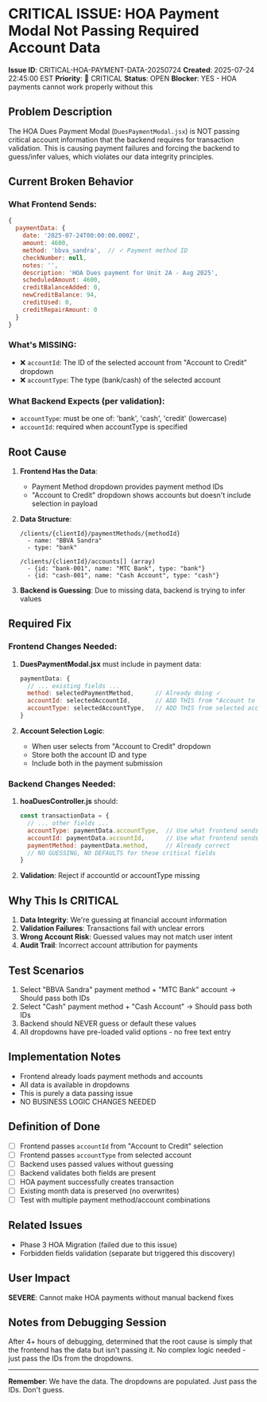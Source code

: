 # CRITICAL ISSUE: HOA Payment Modal Not Passing Required Account Data

**Issue ID**: CRITICAL-HOA-PAYMENT-DATA-20250724
**Created**: 2025-07-24 22:45:00 EST
**Priority**: 🔴 CRITICAL
**Status**: OPEN
**Blocker**: YES - HOA payments cannot work properly without this

## Problem Description

The HOA Dues Payment Modal (`DuesPaymentModal.jsx`) is NOT passing critical account information that the backend requires for transaction validation. This is causing payment failures and forcing the backend to guess/infer values, which violates our data integrity principles.

## Current Broken Behavior

### What Frontend Sends:
```javascript
{
  paymentData: {
    date: '2025-07-24T00:00:00.000Z',
    amount: 4600,
    method: 'bbva_sandra',  // ✓ Payment method ID
    checkNumber: null,
    notes: '',
    description: 'HOA Dues payment for Unit 2A - Aug 2025',
    scheduledAmount: 4600,
    creditBalanceAdded: 0,
    newCreditBalance: 94,
    creditUsed: 0,
    creditRepairAmount: 0
  }
}
```

### What's MISSING:
- ❌ `accountId`: The ID of the selected account from "Account to Credit" dropdown
- ❌ `accountType`: The type (bank/cash) of the selected account

### What Backend Expects (per validation):
- `accountType`: must be one of: 'bank', 'cash', 'credit' (lowercase)
- `accountId`: required when accountType is specified

## Root Cause

1. **Frontend Has the Data**: 
   - Payment Method dropdown provides payment method IDs
   - "Account to Credit" dropdown shows accounts but doesn't include selection in payload

2. **Data Structure**:
   ```
   /clients/{clientId}/paymentMethods/{methodId}
     - name: "BBVA Sandra"
     - type: "bank"
   
   /clients/{clientId}/accounts[] (array)
     - {id: "bank-001", name: "MTC Bank", type: "bank"}
     - {id: "cash-001", name: "Cash Account", type: "cash"}
   ```

3. **Backend is Guessing**: Due to missing data, backend is trying to infer values

## Required Fix

### Frontend Changes Needed:

1. **DuesPaymentModal.jsx** must include in payment data:
   ```javascript
   paymentData: {
     // ... existing fields ...
     method: selectedPaymentMethod,      // Already doing ✓
     accountId: selectedAccountId,       // ADD THIS from "Account to Credit"
     accountType: selectedAccountType,   // ADD THIS from selected account
   }
   ```

2. **Account Selection Logic**:
   - When user selects from "Account to Credit" dropdown
   - Store both the account ID and type
   - Include both in the payment submission

### Backend Changes Needed:

1. **hoaDuesController.js** should:
   ```javascript
   const transactionData = {
     // ... other fields ...
     accountType: paymentData.accountType,  // Use what frontend sends
     accountId: paymentData.accountId,      // Use what frontend sends
     paymentMethod: paymentData.method,     // Already correct
     // NO GUESSING, NO DEFAULTS for these critical fields
   }
   ```

2. **Validation**: Reject if accountId or accountType missing

## Why This Is CRITICAL

1. **Data Integrity**: We're guessing at financial account information
2. **Validation Failures**: Transactions fail with unclear errors
3. **Wrong Account Risk**: Guessed values may not match user intent
4. **Audit Trail**: Incorrect account attribution for payments

## Test Scenarios

1. Select "BBVA Sandra" payment method + "MTC Bank" account → Should pass both IDs
2. Select "Cash" payment method + "Cash Account" → Should pass both IDs
3. Backend should NEVER guess or default these values
4. All dropdowns have pre-loaded valid options - no free text entry

## Implementation Notes

- Frontend already loads payment methods and accounts
- All data is available in dropdowns
- This is purely a data passing issue
- NO BUSINESS LOGIC CHANGES NEEDED

## Definition of Done

- [ ] Frontend passes `accountId` from "Account to Credit" selection
- [ ] Frontend passes `accountType` from selected account
- [ ] Backend uses passed values without guessing
- [ ] Backend validates both fields are present
- [ ] HOA payment successfully creates transaction
- [ ] Existing month data is preserved (no overwrites)
- [ ] Test with multiple payment method/account combinations

## Related Issues
- Phase 3 HOA Migration (failed due to this issue)
- Forbidden fields validation (separate but triggered this discovery)

## User Impact
**SEVERE**: Cannot make HOA payments without manual backend fixes

## Notes from Debugging Session
After 4+ hours of debugging, determined that the root cause is simply that the frontend has the data but isn't passing it. No complex logic needed - just pass the IDs from the dropdowns.

---
**Remember**: We have the data. The dropdowns are populated. Just pass the IDs. Don't guess.